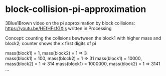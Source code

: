 # block-collision-pi-approximation
3Blue1Brown video on the pi approximation by block collisions: https://youtu.be/HEfHFsfGXjs
written in Processing

Concept:
counting the collsions bewtween the block1 with higher mass and block2; counter shows the x first digits of pi

mass(block1) = 1, mass(block2) = 1  => 3                                                                                                   
mass(block1) = 100, mass(block2) = 1  => 31
mass(block1) = 10000, mass(block2) = 1  => 314
mass(block1) = 1000000, mass(block2) = 1  => 3141
...
